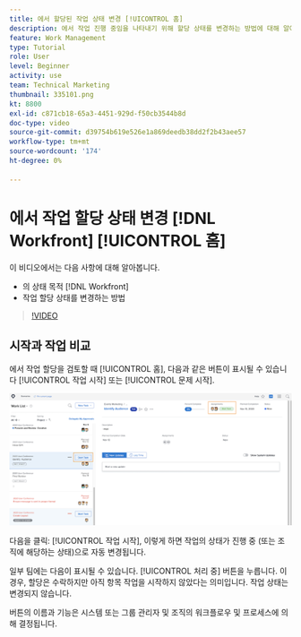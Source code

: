 ```yaml
---
title: 에서 할당된 작업 상태 변경 [!UICONTROL 홈]
description: 에서 작업 진행 중임을 나타내기 위해 할당 상태를 변경하는 방법에 대해 알아봅니다. [!UICONTROL 홈] 페이지를 가리키도록 업데이트하는 중입니다. 에서 상태가 중요한 이유 이해하기 [!DNL  Workfront].
feature: Work Management
type: Tutorial
role: User
level: Beginner
activity: use
team: Technical Marketing
thumbnail: 335101.png
kt: 8800
exl-id: c871cb18-65a3-4451-929d-f50cb3544b8d
doc-type: video
source-git-commit: d39754b619e526e1a869deedb38dd2f2b43aee57
workflow-type: tm+mt
source-wordcount: '174'
ht-degree: 0%

---
```


# 에서 작업 할당 상태 변경 [!DNL Workfront] [!UICONTROL 홈]

이 비디오에서는 다음 사항에 대해 알아봅니다.

* 의 상태 목적 [!DNL  Workfront]
* 작업 할당 상태를 변경하는 방법

>[!VIDEO](https://video.tv.adobe.com/v/335101/?quality=12)

## 시작과 작업 비교

에서 작업 할당을 검토할 때 [!UICONTROL 홈], 다음과 같은 버튼이 표시될 수 있습니다 [!UICONTROL 작업 시작] 또는 [!UICONTROL 문제 시작].

![[!DNL Workfront] [!UICONTROL 홈] 단추에 표시되는 페이지 [!UICONTROL 작업 시작].](assets/worker-fundamentals-1.png)

다음을 클릭: [!UICONTROL 작업 시작], 이렇게 하면 작업의 상태가 진행 중 (또는 조직에 해당하는 상태)으로 자동 변경됩니다.

일부 팀에는 다음이 표시될 수 있습니다. [!UICONTROL 처리 중] 버튼을 누릅니다. 이 경우, 할당은 수락하지만 아직 항목 작업을 시작하지 않았다는 의미입니다. 작업 상태는 변경되지 않습니다.

버튼의 이름과 기능은 시스템 또는 그룹 관리자 및 조직의 워크플로우 및 프로세스에 의해 결정됩니다.

<!---
learn more URLs
--->
